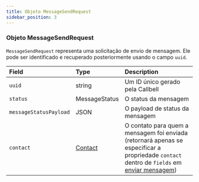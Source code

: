 ```yaml
---
title: Objeto MessageSendRequest
sidebar_position: 3
---
```


### Objeto MessageSendRequest

`MessageSendRequest` representa uma solicitação de envio de mensagem. Ele pode ser identificado e recuperado posteriormente usando o campo `uuid`.

| Field                  | Type                    | Description                                                                                                                                                                  |
| :--------------------- | :---------------------- | :--------------------------------------------------------------------------------------------------------------------------------------------------------------------------- |
| `uuid`                 | string                  | Um ID único gerado pela Callbell                                                                                                                                              |
| `status`               | MessageStatus           | O status da mensagem                                                                                                                                                          |
| `messageStatusPayload` | JSON                    | O payload de status da mensagem                                                                                                                                         |
| `contact`              | [Contact](./contact.md) | O contato para quem a mensagem foi enviada (retornará apenas se especificar a propriedade `contact` dentro de `fields` em [enviar mensagem](../messages_api/post_send_messages.md)) |